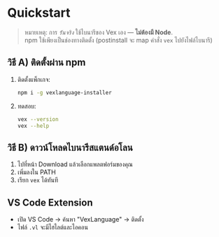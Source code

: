 # Quickstart

> หมายเหตุ: การ *รันจริง* ใช้ไบนารีของ Vex เอง — **ไม่ต้องมี Node**.  
> npm ใช้เพียงเป็นช่องทางติดตั้ง (postinstall จะ map คำสั่ง `vex` ไปยังไฟล์ไบนารี)

## วิธี A) ติดตั้งผ่าน npm
1. ติดตั้งแพ็กเกจ:
   ```bash
   npm i -g vexlanguage-installer
   ```
2. ทดสอบ:
   ```bash
   vex --version
   vex --help
   ```

## วิธี B) ดาวน์โหลดไบนารีสแตนด์อโลน
1. ไปที่หน้า Download แล้วเลือกแพลตฟอร์มของคุณ
2. เพิ่มลงใน PATH
3. เรียก `vex` ได้ทันที

## VS Code Extension
- เปิด VS Code → ค้นหา "VexLanguage" → ติดตั้ง
- ไฟล์ `.vl` จะมีไฮไลต์และไอคอน
